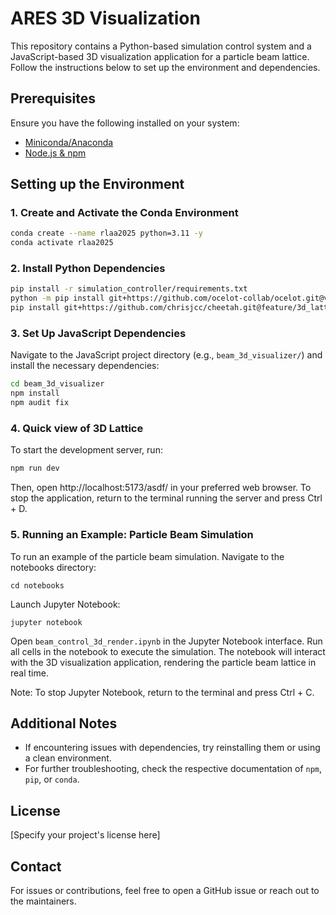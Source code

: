 # ARES 3D Visualization

This repository contains a Python-based simulation control system and a JavaScript-based 3D visualization application for a particle beam lattice. Follow the instructions below to set up the environment and dependencies.

## Prerequisites

Ensure you have the following installed on your system:
- [Miniconda/Anaconda](https://docs.conda.io/en/latest/miniconda.html)
- [Node.js & npm](https://nodejs.org/en/download/)

## Setting up the Environment

### 1. Create and Activate the Conda Environment
```bash
conda create --name rlaa2025 python=3.11 -y
conda activate rlaa2025
```

### 2. Install Python Dependencies
```bash
pip install -r simulation_controller/requirements.txt
python -m pip install git+https://github.com/ocelot-collab/ocelot.git@v22.12.0
pip install git+https://github.com/chrisjcc/cheetah.git@feature/3d_lattice_viewer
```

### 3. Set Up JavaScript Dependencies
Navigate to the JavaScript project directory (e.g., `beam_3d_visualizer/`) and install the necessary dependencies:
```bash
cd beam_3d_visualizer
npm install
npm audit fix
```

### 4. Quick view of 3D Lattice
To start the development server, run:
```bash
npm run dev
```
Then, open http://localhost:5173/asdf/ in your preferred web browser. To stop the application, return to the terminal running the server and press Ctrl + D.

### 5. Running an Example: Particle Beam Simulation
To run an example of the particle beam simulation. Navigate to the notebooks directory:
```
cd notebooks
```

Launch Jupyter Notebook:
```
jupyter notebook
```

Open `beam_control_3d_render.ipynb` in the Jupyter Notebook interface. Run all cells in the notebook to execute the simulation. The notebook will interact with the 3D visualization application, rendering the particle beam lattice in real time.

Note: To stop Jupyter Notebook, return to the terminal and press Ctrl + C.


## Additional Notes
- If encountering issues with dependencies, try reinstalling them or using a clean environment.
- For further troubleshooting, check the respective documentation of `npm`, `pip`, or `conda`.

## License
[Specify your project's license here]

## Contact
For issues or contributions, feel free to open a GitHub issue or reach out to the maintainers.
